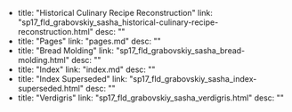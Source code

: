   - title: "Historical Culinary Recipe Reconstruction"
    link: "sp17_fld_grabovskiy_sasha_historical-culinary-recipe-reconstruction.html"
    desc: ""
  - title: "Pages"
    link: "pages.md"
    desc: ""
  - title: "Bread Molding"
    link: "sp17_fld_grabovskiy_sasha_bread-molding.html"
    desc: ""
  - title: "Index"
    link: "index.md"
    desc: ""
  - title: "Index Superseded"
    link: "sp17_fld_grabovskiy_sasha_index-superseded.html"
    desc: ""
  - title: "Verdigris"
    link: "sp17_fld_grabovskiy_sasha_verdigris.html"
    desc: ""
